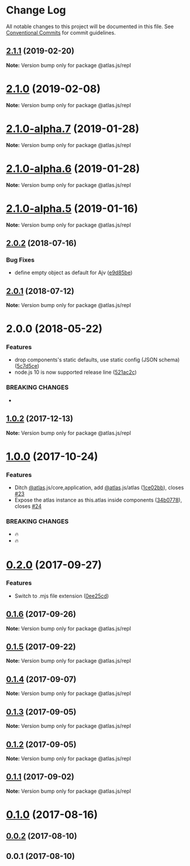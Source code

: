 # Change Log

All notable changes to this project will be documented in this file.
See [Conventional Commits](https://conventionalcommits.org) for commit guidelines.

## [2.1.1](https://github.com/strvcom/atlas.js/compare/@atlas.js/repl@2.1.0...@atlas.js/repl@2.1.1) (2019-02-20)

**Note:** Version bump only for package @atlas.js/repl





# [2.1.0](https://github.com/strvcom/atlas.js/compare/@atlas.js/repl@2.0.2...@atlas.js/repl@2.1.0) (2019-02-08)

**Note:** Version bump only for package @atlas.js/repl





# [2.1.0-alpha.7](https://github.com/strvcom/atlas.js/compare/@atlas.js/repl@2.1.0-alpha.6...@atlas.js/repl@2.1.0-alpha.7) (2019-01-28)

**Note:** Version bump only for package @atlas.js/repl





# [2.1.0-alpha.6](https://github.com/strvcom/atlas.js/compare/@atlas.js/repl@2.1.0-alpha.5...@atlas.js/repl@2.1.0-alpha.6) (2019-01-28)

**Note:** Version bump only for package @atlas.js/repl





# [2.1.0-alpha.5](https://github.com/strvcom/atlas.js/compare/@atlas.js/repl@2.1.0-alpha.4...@atlas.js/repl@2.1.0-alpha.5) (2019-01-16)

**Note:** Version bump only for package @atlas.js/repl





<a name="2.0.2"></a>
## [2.0.2](https://github.com/strvcom/atlas.js/compare/@atlas.js/repl@2.0.1...@atlas.js/repl@2.0.2) (2018-07-16)


### Bug Fixes

* define empty object as default for Ajv ([e9d85be](https://github.com/strvcom/atlas.js/commit/e9d85be))




<a name="2.0.1"></a>
## [2.0.1](https://github.com/strvcom/atlas.js/compare/@atlas.js/repl@2.0.0...@atlas.js/repl@2.0.1) (2018-07-12)




**Note:** Version bump only for package @atlas.js/repl

<a name="2.0.0"></a>
# 2.0.0 (2018-05-22)


### Features

* drop components's static defaults, use static config (JSON schema) ([5c7d5ce](https://github.com/strvcom/atlas.js/commit/5c7d5ce))
* node.js 10 is now supported release line ([521ac2c](https://github.com/strvcom/atlas.js/commit/521ac2c))


### BREAKING CHANGES

* 




<a name="1.0.2"></a>
## [1.0.2](https://github.com/strvcom/atlas.js/compare/@atlas.js/repl@1.0.1...@atlas.js/repl@1.0.2) (2017-12-13)




**Note:** Version bump only for package @atlas.js/repl

<a name="1.0.0"></a>
# [1.0.0](https://github.com/strvcom/atlas.js/compare/@atlas.js/repl@0.2.0...@atlas.js/repl@1.0.0) (2017-10-24)


### Features

* Ditch [@atlas](https://github.com/atlas).js/core,application, add [@atlas](https://github.com/atlas).js/atlas ([1ce02bb](https://github.com/strvcom/atlas.js/commit/1ce02bb)), closes [#23](https://github.com/strvcom/atlas.js/issues/23)
* Expose the atlas instance as this.atlas inside components ([34b0778](https://github.com/strvcom/atlas.js/commit/34b0778)), closes [#24](https://github.com/strvcom/atlas.js/issues/24)


### BREAKING CHANGES

* 🔥
* 🔥




<a name="0.2.0"></a>
# [0.2.0](https://github.com/strvcom/atlas.js/compare/@atlas.js/repl@0.1.6...@atlas.js/repl@0.2.0) (2017-09-27)


### Features

* Switch to .mjs file extension ([0ee25cd](https://github.com/strvcom/atlas.js/commit/0ee25cd))




<a name="0.1.6"></a>
## [0.1.6](https://github.com/strvcom/atlas.js/compare/@atlas.js/repl@0.1.5...@atlas.js/repl@0.1.6) (2017-09-26)




**Note:** Version bump only for package @atlas.js/repl

<a name="0.1.5"></a>
## [0.1.5](https://github.com/strvcom/atlas.js/compare/@atlas.js/repl@0.1.4...@atlas.js/repl@0.1.5) (2017-09-22)




**Note:** Version bump only for package @atlas.js/repl

<a name="0.1.4"></a>
## [0.1.4](https://github.com/strvcom/atlas.js/compare/@atlas.js/repl@0.1.3...@atlas.js/repl@0.1.4) (2017-09-07)




**Note:** Version bump only for package @atlas.js/repl

<a name="0.1.3"></a>
## [0.1.3](https://github.com/strvcom/atlas.js/compare/@atlas.js/repl@0.1.2...@atlas.js/repl@0.1.3) (2017-09-05)




**Note:** Version bump only for package @atlas.js/repl

<a name="0.1.2"></a>
## [0.1.2](https://github.com/strvcom/atlas.js/compare/@atlas.js/repl@0.1.1...@atlas.js/repl@0.1.2) (2017-09-05)




**Note:** Version bump only for package @atlas.js/repl

<a name="0.1.1"></a>
## [0.1.1](https://github.com/strvcom/atlas.js/compare/@atlas.js/repl@0.1.0...@atlas.js/repl@0.1.1) (2017-09-02)




**Note:** Version bump only for package @atlas.js/repl

<a name="0.1.0"></a>
# [0.1.0](https://github.com/strvcom/atlas.js/compare/@atlas.js/repl@0.0.2...@atlas.js/repl@0.1.0) (2017-08-16)




<a name="0.0.2"></a>
## [0.0.2](https://github.com/strvcom/atlas.js/compare/@atlas.js/repl@0.0.1...@atlas.js/repl@0.0.2) (2017-08-10)




<a name="0.0.1"></a>
## 0.0.1 (2017-08-10)

